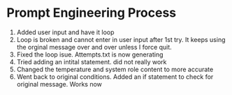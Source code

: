 # Prompt Engineering Process

1. Added user input and have it loop
2. Loop is broken and cannot enter in user input after 1st try. It keeps using the orginal message over and over unless I force quit. 
3. Fixed the loop isue. Attempts.txt is now generating
4. Tried adding an intital statement. did not really work
5. Changed the temperature and system role content to more accurate
6. Went back to original conditions. Added an if statement to check for original message. Works now